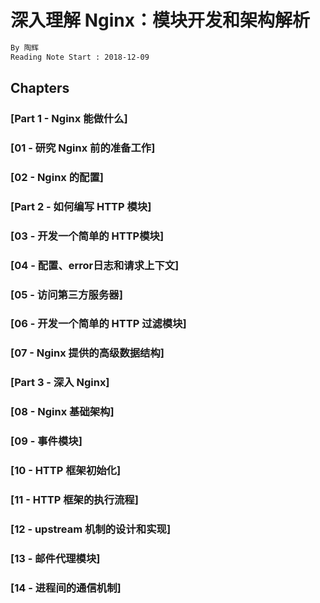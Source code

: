 # 深入理解 Nginx：模块开发和架构解析
```md
By 陶辉
Reading Note Start : 2018-12-09
```

## Chapters
### [Part 1 - Nginx 能做什么]
### [01 - 研究 Nginx 前的准备工作]
### [02 - Nginx 的配置]

### [Part 2 - 如何编写 HTTP 模块]
### [03 - 开发一个简单的 HTTP模块]
### [04 - 配置、error日志和请求上下文]
### [05 - 访问第三方服务器]
### [06 - 开发一个简单的 HTTP 过滤模块]
### [07 - Nginx 提供的高级数据结构]

### [Part 3 - 深入 Nginx]
### [08 - Nginx 基础架构]
### [09 - 事件模块]
### [10 - HTTP 框架初始化]
### [11 - HTTP 框架的执行流程]
### [12 - upstream 机制的设计和实现]
### [13 - 邮件代理模块]
### [14 - 进程间的通信机制]
